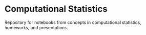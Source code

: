 # Computational Statistics
Repository for notebooks from concepts in computational statistics, homeworks, and presentations.

